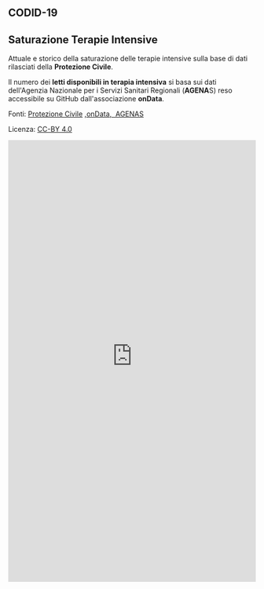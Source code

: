 ## CODID-19

## Saturazione Terapie Intensive 

Attuale e storico della saturazione delle terapie intensive sulla base di dati rilasciati della **Protezione Civile**.

Il numero dei **letti disponibili in terapia intensiva** si basa sui dati dell'Agenzia Nazionale per i Servizi Sanitari Regionali (**AGENA**S) reso accessibile su GitHub dall'associazione **onData**.

Fonti: <a href='https://github.com/pcm-dpc/COVID-19/' target='_blank'>Protezione Civile</a> <a href='https://github.com/ondata/covid19italia/tree/master/webservices/agenas/processing' target='_blank'>,onData</a><a href='https://www.agenas.gov.it/' target='_blank'>,  AGENAS</a>

Licenza: <a href='https://creativecommons.org/licenses/by/4.0/' target='_blank'>CC-BY 4.0</a>


<iframe id="map" width="100%" height="900" frameborder="0" scrolling="no" marginheight="0" marginwidth="0" src="https://s3.eu-west-1.amazonaws.com/rc.ixmaps.com/ixmaps/ui/html/embed_sync_Leaflet.html?ui=embed&basemap=ll&align=right&legend=1&name=map3&sync=false&footer=true&project=https://raw.githubusercontent.com/gjrichter/viz/master/COVID-19/projects/COVID-19-PCM_DPC/ixmaps_project_PCM_DPC_Reg2019_COVID_curves_media_7_giorni_intensiva_percent_new.json"></iframe>


